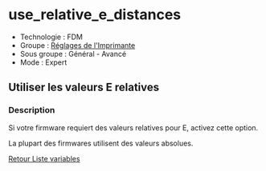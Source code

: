 # use_relative_e_distances

* Technologie : FDM
* Groupe : [Réglages de l'Imprimante](../printer_settings/printer_settings.md)
* Sous groupe : Général - Avancé
* Mode : Expert

## Utiliser les valeurs E relatives

### Description

Si votre firmware requiert des valeurs relatives pour E, activez cette option.

La plupart des firmwares utilisent des valeurs absolues.

[Retour Liste variables](variable_list.md)
